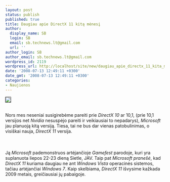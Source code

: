 ```yaml
---
layout: post
status: publish
published: true
title: Daugiau apie DirectX 11 kitą mėnesį
author:
  display_name: SB
  login: SB
  email: sb.technews.lt@gmail.com
  url: ''
author_login: SB
author_email: sb.technews.lt@gmail.com
wordpress_id: 2119
wordpress_url: http://localhost/site/new/daugiau_apie_directx_11_kita_menesi/
date: '2008-07-13 12:49:11 +0300'
date_gmt: '2008-07-13 12:49:11 +0300'
categories:
- Naujienos
---
```

<div class="imgright"><img src="http://tbn0.google.com/images?q=tbn:aGsqGSwHeooV_M:http://xtreview.com/images/GeForce-8800-direct-x10/direct-x-10.jpg" border="1"></div>
<p><br>Nors mes neseniai susigirebėme pareiti prie <i>DirectX 10</i> ar 10,1, (prie 10,1 versijos net <i>Nvidia</i> nesuspėjo pareiti ir veikiausiai to nepadarys), <i>Microsoft</i> jau planuoją kitą versiją. Tiesa, tai ne bus dar vienas patobulinimas, o visiškai nauja, <i>DirectX 11</i> versija.<br />
<br><br />
<br>Ją <i>Microsoft</i> pademonstruos artėjančioje <i>Gamefest</i> parodoje, kuri yra suplanuota liepos 22-23 dieną Sietle, JAV. Taip pat <i>Microsoft pranešė</i>, kad <i>DirectX 11</i> kuriama daugiau ne ant <i>Windows Vista</i> operacinės sistemos, tačiau artėjančiai <i>Windows 7</i>. Kaip skelbiama, <i>DirectX 11</i> išvysime kažkada 2009 metais, greičiausiai jų pabaigoje.<br />
<br><br />
<br><br />
<br></p>
